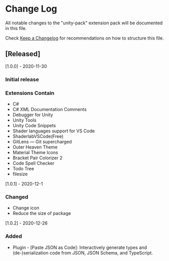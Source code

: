 # Change Log

All notable changes to the "unity-pack" extension pack will be documented in this file.

Check [Keep a Changelog](http://keepachangelog.com/) for recommendations on how to structure this file.

## [Released]
[1.0.0] - 2020-11-30
### Initial release
### Extensions Contain
- C#
- C# XML Documentation Comments
- Debugger for Unity
- Unity Tools
- Unity Code Snippets
- Shader languages support for VS Code
- ShaderlabVSCode(Free)
- GitLens — Git supercharged
- Outer Heaven Theme
- Material Theme Icons
- Bracket Pair Colorizer 2
- Code Spell Checker
- Todo Tree
- filesize

[1.0.1] - 2020-12-1
### Changed
- Change icon
- Reduce the size of package

[1.0.2] - 2020-12-26
### Added
- Plugin - [Paste JSON as Code]: Interactively generate types and (de-)serialization code from JSON, JSON Schema, and TypeScript.